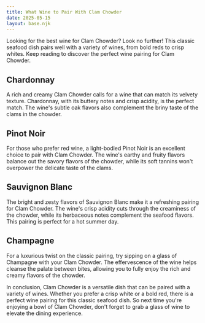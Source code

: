 ```yaml
---
title: What Wine to Pair With Clam Chowder
date: 2025-05-15
layout: base.njk
---
```


Looking for the best wine for Clam Chowder? Look no further! This classic seafood dish pairs well with a variety of wines, from bold reds to crisp whites. Keep reading to discover the perfect wine pairing for Clam Chowder.

## Chardonnay

A rich and creamy Clam Chowder calls for a wine that can match its velvety texture. Chardonnay, with its buttery notes and crisp acidity, is the perfect match. The wine's subtle oak flavors also complement the briny taste of the clams in the chowder.

## Pinot Noir

For those who prefer red wine, a light-bodied Pinot Noir is an excellent choice to pair with Clam Chowder. The wine's earthy and fruity flavors balance out the savory flavors of the chowder, while its soft tannins won't overpower the delicate taste of the clams.

## Sauvignon Blanc

The bright and zesty flavors of Sauvignon Blanc make it a refreshing pairing for Clam Chowder. The wine's crisp acidity cuts through the creaminess of the chowder, while its herbaceous notes complement the seafood flavors. This pairing is perfect for a hot summer day.

## Champagne

For a luxurious twist on the classic pairing, try sipping on a glass of Champagne with your Clam Chowder. The effervescence of the wine helps cleanse the palate between bites, allowing you to fully enjoy the rich and creamy flavors of the chowder.

In conclusion, Clam Chowder is a versatile dish that can be paired with a variety of wines. Whether you prefer a crisp white or a bold red, there is a perfect wine pairing for this classic seafood dish. So next time you're enjoying a bowl of Clam Chowder, don't forget to grab a glass of wine to elevate the dining experience.